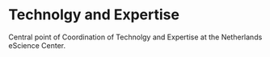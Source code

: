 # Technolgy and Expertise
Central point of Coordination of Technolgy and Expertise at the Netherlands eScience Center.
